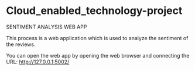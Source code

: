 # Cloud_enabled_technology-project

SENTIMENT ANALYSIS WEB APP

This process is a web application which is used to analyze the sentiment of the reviews. 

You can open the web app by opening the web browser and connecting the URL:
http://127.0.0.1:5002/

 



